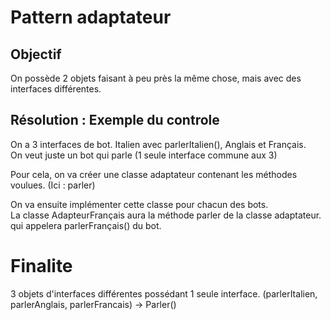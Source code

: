 # Pattern adaptateur

## Objectif
On possède 2 objets faisant à peu près la même chose, mais avec des interfaces différentes.

## Résolution : Exemple du controle
On a 3 interfaces de bot. Italien avec parlerItalien(), Anglais et Français. <br>
On veut juste un bot qui parle (1 seule interface commune aux 3)

Pour cela, on va créer une classe adaptateur contenant les méthodes voulues. (Ici : parler)

On va ensuite implémenter cette classe pour chacun des bots. <br>
La classe AdapteurFrançais aura la méthode parler de la classe adaptateur.
qui appelera parlerFrançais() du bot.

# Finalite
3 objets d'interfaces différentes possédant 1 seule interface.
(parlerItalien, parlerAnglais, parlerFrancais) -> Parler()